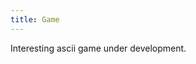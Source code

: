 ```yaml
---
title: Game
---
```

<script setup>
  import AsciihouComponent from "../.vitepress/theme/components/AsciihouComponent.vue";
</script>

Interesting ascii game under development.

<AsciihouComponent />